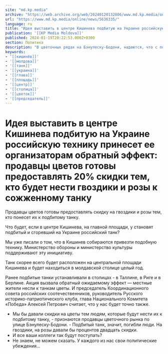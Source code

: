 ```yaml
---
site: "md.kp.media"
archive: "https://web.archive.org/web/20240120132806/www.md.kp.media/online/news/5636335/"
url: "https://www.md.kp.media/online/news/5636335/"
language: ru
title: "Идея выставить в центре Кишинева подбитую на Украине российскую технику принесет ее организаторам обратный эффект: продавцы цветов готовы предоставлять 20% скидки тем, кто будет нести гвоздики и розы к сожженному танку"
publication: '[[KP Media Moldova]]'
published: 2024-01-19T20:22:53.000Z+0300
section: Политика
description: "В цветочных рядах на Бэнулеску-Бодони, надеются, что с появлением новой достопримечательности объемы продаж вырастут"
keywords:
- '[[кишинёв]]'
- '[[молдова]]'
- '[[танк]]'
- '[[украина]]'
- '[[глава]]'
- '[[площадь]]'
- '[[центр]]'
- '[[столица]]'
- '[[цветок]]'
- '[[председатель]]'
---
```


# Идея выставить в центре Кишинева подбитую на Украине российскую технику принесет ее организаторам обратный эффект: продавцы цветов готовы предоставлять 20% скидки тем, кто будет нести гвоздики и розы к сожженному танку

Продавцы цветов готовы предоставлять скидку на гвоздики и розы тем, кто понесет их к подбитому танку.

Что будет, если в центре Кишинева, на главной площади, у становят подбитый и сгоревший на Украине российский танк?

Мы уже писали о том, что в Кишинев собираются привезти подобную технику. Министерство обороны и министерство культуры поддерживают эту инициативу.

Танк скорее всего будет расположен на центральной площади Кишинева и будет находиться в молдавской столице целый год.

Ранее подбитые танки устанавливали в столицах - в Таллине, в Риге и в Берлине. Акция вызвала обратный ожидаемому эффект — местные жители несли к танкам цветы. И председатель Координационного совета российских соотечественников, руководитель Русского историко-патриотического клуба, глава Национального Комитета «Победа» Алексей Петрович считает, что у нас будет точно также.

- Мы бы давали скидки на цветы тем людям, которые будут нести их к подбитому танку, - признаются продавцы цветочного рынка по улице Бэнулеску-Бодони. - Подбитый танк, значит, погибли люди. На гвоздики, на розы давали бы процентов двадцать скидки.
- И все ваши коллеги так будут поступать?
- Не знаем, не можем сказать. У каждого из нас свои политические убеждения...